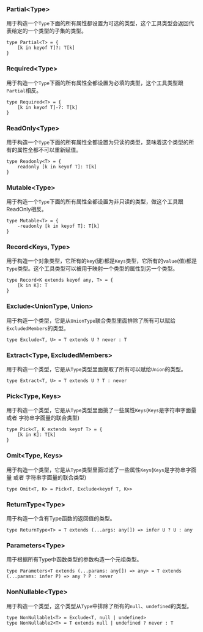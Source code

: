 ### Partial&lt;Type&gt;

用于构造一个`Type`下面的所有属性都设置为可选的类型，这个工具类型会返回代表给定的一个类型的子集的类型。
```TS
type Partial<T> = {
    [k in keyof T]?: T[k]
}
```

### Required&lt;Type&gt;
用于构造一个`Type`下面的所有属性全都设置为必填的类型，这个工具类型跟`Partial`相反。
```TS
type Required<T> = {
    [k in keyof T]-?: T[k]
}
```

### ReadOnly&lt;Type&gt;
用于构造一个`Type`下面的所有属性全都设置为只读的类型，意味着这个类型的所有的属性全都不可以重新赋值。
```TS
type Readonly<T> = {
    readonly [k in keyof T]: T[k]
}
```

### Mutable&lt;Type&gt;
用于构造一个`Type`下面的所有属性全都设置为非只读的类型，做这个工具跟ReadOnly相反。
```TS
type Mutable<T> = {
    -readonly [k in keyof T]: T[k]
}
```

### Record&lt;Keys, Type&gt;
用于构造一个对象类型，它所有的`key`(键)都是`Keys`类型，它所有的`value`(值)都是`Type`类型。这个工具类型可以被用于映射一个类型的属性到另一个类型。
```TS
type Record<K extends keyof any, T> = {
    [k in K]: T
}
```

### Exclude&lt;UnionType, Union&gt;
用于构造一个类型，它是从`UnionType`联合类型里面排除了所有可以赋给`ExcludedMembers`的类型。
```TS
type Exclude<T, U> = T extends U ? never : T
```

### Extract&lt;Type, ExcludedMembers&gt;
用于构造一个类型，它是从`Type`类型里面提取了所有可以赋给`Union`的类型。
```TS
type Extract<T, U> = T extends U ? T : never
```

### Pick&lt;Type, Keys&gt;
用于构造一个类型，它是从`Type`类型里面挑了一些属性`Keys`(`Keys`是字符串字面量 或者 字符串字面量的联合类型)
```TS
type Pick<T, K extends keyof T> = {
    [k in K]: T[k]
}
```

### Omit&lt;Type, Keys&gt;
用于构造一个类型，它是从`Type`类型里面过滤了一些属性`Keys`(`Keys`是字符串字面量 或者 字符串字面量的联合类型)
```TS
type Omit<T, K> = Pick<T, Exclude<keyof T, K>>
```

### ReturnType&lt;Type&gt;
用于构造一个含有Type函数的返回值的类型。
```TS
type ReturnType<T> = T extends (...args: any[]) => infer U ? U : any
```

### Parameters&lt;Type&gt;
用于根据所有Type中函数类型的参数构造一个元祖类型。
```TS
type Parameters<T extends (...params: any[]) => any> = T extends (...params: infer P) => any ? P : never
```

### NonNullable&lt;Type&gt;
用于构造一个类型，这个类型从`Type`中排除了所有的`null`、`undefined`的类型。
```TS
type NonNullable1<T> = Exclude<T, null | undefined>
type NonNullable2<T> = T extends null | undefined ? never : T
```


